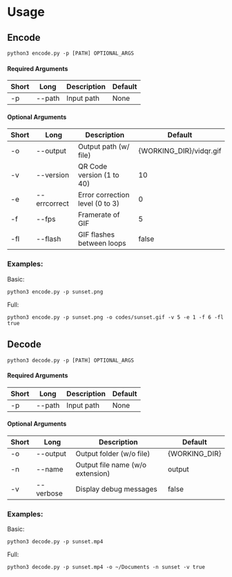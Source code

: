 # Usage

## Encode

    python3 encode.py -p [PATH] OPTIONAL_ARGS

#### Required Arguments

Short | Long | Description | Default
----- | ---- | ----------- | --------
-p | --path | Input path | None

#### Optional Arguments

Short | Long | Description | Default
----- | ---- | ----------- | --------
-o | --output | Output path (w/ file) | {WORKING_DIR}/vidqr.gif
-v | --version | QR Code version (1 to 40) | 10
-e | --errcorrect | Error correction level (0 to 3) | 0
-f | --fps | Framerate of GIF | 5
-fl | --flash | GIF flashes between loops | false

### Examples:

Basic:

    python3 encode.py -p sunset.png

Full:

    python3 encode.py -p sunset.png -o codes/sunset.gif -v 5 -e 1 -f 6 -fl true

## Decode

    python3 decode.py -p [PATH] OPTIONAL_ARGS

#### Required Arguments

Short | Long | Description | Default
----- | ---- | ----------- | --------
-p | --path | Input path | None


#### Optional Arguments

Short | Long | Description | Default
----- | ---- | ----------- | --------
-o | --output | Output folder (w/o file) | {WORKING_DIR}
-n | --name | Output file name (w/o extension) | output
-v | --verbose | Display debug messages | false

### Examples:

Basic:

    python3 decode.py -p sunset.mp4

Full:

    python3 decode.py -p sunset.mp4 -o ~/Documents -n sunset -v true
